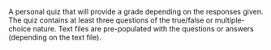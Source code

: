 A personal quiz that will provide a grade depending on the responses given. The quiz contains at least three questions of the true/false or multiple-choice nature.  Text files are pre-populated with the questions or answers (depending on the text file). 
